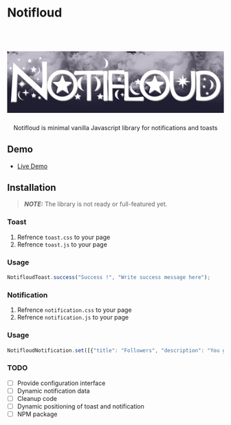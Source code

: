 # Notifloud

<h1 align="center">
  <br>
  <img src="banner.png" alt="enOne-logo" width="800">
  <br>
</h1>

<p align="center">Notifloud is minimal vanilla Javascript library for notifications and toasts</p>

## Demo 

- <a href="yrezehi.github.io/Notifloud/example">Live Demo</a>

## Installation

> **_NOTE:_**  The library is not ready or full-featured yet.

### Toast

1. Refrence `toast.css` to your page
2. Refrence `toast.js` to your page

### Usage

```javascript
NotifloudToast.success("Success !", "Write success message here");
```

### Notification

1. Refrence `notification.css` to your page
2. Refrence `notification.js` to your page

### Usage

```javascript
NotifloudNotification.set([{"title": "Followers", "description": "You got 7 new followers!"}]);
```

### TODO

- [ ] Provide configuration interface
- [ ] Dynamic notification data
- [ ] Cleanup code
- [ ] Dynamic positioning of toast and notification
- [ ] NPM package
